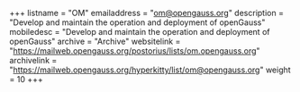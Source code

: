 +++
listname = "OM"
emailaddress = "om@opengauss.org"
description = "Develop and maintain the operation and deployment of openGauss"
mobiledesc = "Develop and maintain the operation and deployment of openGauss"
archive = "Archive"
websitelink = "https://mailweb.opengauss.org/postorius/lists/om.opengauss.org"
archivelink = "https://mailweb.opengauss.org/hyperkitty/list/om@opengauss.org"
weight =  10
+++